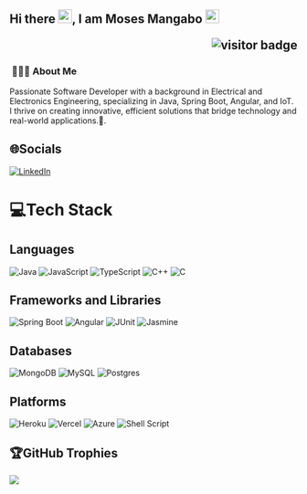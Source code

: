 ## Hi there <img src="https://raw.githubusercontent.com/MartinHeinz/MartinHeinz/master/wave.gif" width="24px">, I am Moses Mangabo <img src="https://github.com/abhishekapk/abhishekapk/blob/master/Assests/Earth.gif" width="24px"> <p align="right"><img src="https://visitor-badge.laobi.icu/badge?page_id=Eng-Musa" alt="visitor badge"/></p>


<h3> &nbsp;👩🏾‍💻 About Me </h3>

Passionate Software Developer with a background in Electrical and Electronics Engineering, specializing in Java, Spring Boot, Angular, and IoT. I thrive on creating innovative, efficient solutions that bridge technology and real-world applications.🦸‍.

## 🌐Socials
[![LinkedIn](https://img.shields.io/badge/LinkedIn-%230077B5.svg?logo=linkedin&logoColor=white)](https://www.linkedin.com/in/moses-mangabo-36572b226) 

# 💻Tech Stack
## Languages

![Java](https://img.shields.io/badge/Java-ED8B00?style=for-the-badge&logo=openjdk&logoColor=white)
![JavaScript](https://img.shields.io/badge/JavaScript-F7DF1E?style=for-the-badge&logo=JavaScript&logoColor=white)
![TypeScript](https://img.shields.io/badge/TypeScript-007ACC?style=for-the-badge&logo=typescript&logoColor=white)
![C++](https://img.shields.io/badge/C%2B%2B-00599C?style=for-the-badge&logo=c%2B%2B&logoColor=white)
![C](https://img.shields.io/badge/C-00599C?style=for-the-badge&logo=c&logoColor=white)

## Frameworks and Libraries
![Spring Boot](https://img.shields.io/badge/Spring_Boot-6DB33F?style=for-the-badge&logo=spring-boot&logoColor=white)
![Angular](https://img.shields.io/badge/Angular-DD0031?style=for-the-badge&logo=angular&logoColor=white)
![JUnit](https://img.shields.io/badge/JUnit-black?style=plastic&logo=junit&logoColor=%23F7DF1E)
![Jasmine](https://img.shields.io/badge/Jasmine-8A4182?style=for-the-badge&logo=jasmine&logoColor=white)

## Databases
![MongoDB](	https://img.shields.io/badge/MongoDB-4EA94B?style=for-the-badge&logo=mongodb&logoColor=white)
![MySQL](https://img.shields.io/badge/MySQL-00000F?style=for-the-badge&logo=mysql&logoColor=white)
![Postgres](https://img.shields.io/badge/PostgreSQL-316192?style=for-the-badge&logo=postgresql&logoColor=white)
<br>

## Platforms

![Heroku](https://img.shields.io/badge/Heroku-430098?style=for-the-badge&logo=heroku&logoColor=white) 
![Vercel](https://img.shields.io/badge/Vercel-000000?style=for-the-badge&logo=vercel&logoColor=white)
![Azure](https://img.shields.io/badge/Microsoft_Azure-0089D6?style=for-the-badge&logo=microsoft-azure&logoColor=white)
![Shell Script](https://img.shields.io/badge/shell_script-%23121011.svg?style=for-the-badge&logo=gnu-bash&logoColor=white) 


<!-- # 📊GitHub Stats :
![Overall Starts](https://github-readme-stats.vercel.app/api?username=Eng-Musa&theme=react&hide_border=false&include_all_commits=false&count_private=false)<br/>
![Commits](https://github-readme-streak-stats.herokuapp.com/?user=Eng-Musa&theme=react&hide_border=false)<br/> -->

## 🏆GitHub Trophies
![](https://github-profile-trophy.vercel.app/?username=Eng-Musa&theme=nord&no-frame=true&no-bg=true&margin-w=4)
